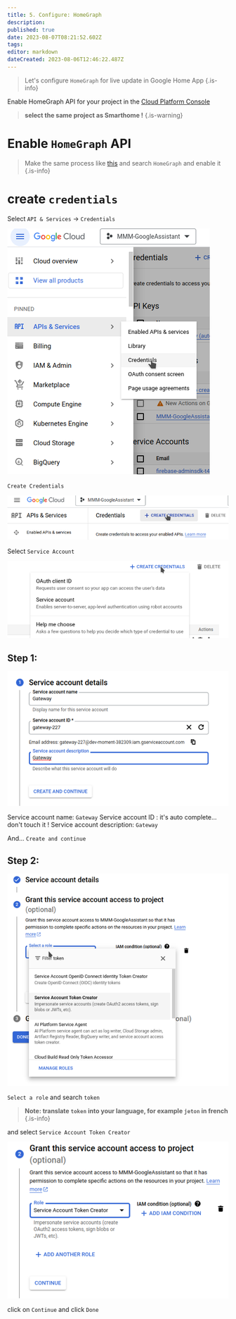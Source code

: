 ```yaml
---
title: 5. Configure: HomeGraph
description: 
published: true
date: 2023-08-07T08:21:52.602Z
tags: 
editor: markdown
dateCreated: 2023-08-06T12:46:22.487Z
---
```


> Let's configure `HomeGraph` for live update in Google Home App
{.is-info}


Enable HomeGraph API for your project in the [Cloud Platform Console](https://console.cloud.google.com/)

> **select the same project as Smarthome !**
{.is-warning}


# Enable `HomeGraph` API
> Make the same process like [this](/MMM-GoogleAssistant/SetupCredentials#prepare-project-with-api)
> and search `HomeGraph` and enable it 
{.is-info}


# create `credentials`

Select `API & Services` -> `Credentials`

![credentials1.png](/resources/smarthome/credentials1.png)

`Create Credentials`

![credentials2.png](/resources/smarthome/credentials2.png)

Select `Service Account`

![serviceaccount.png](/resources/smarthome/serviceaccount.png)

## Step 1:

![serviceaccount1.png](/resources/smarthome/serviceaccount1.png)

Service account name: `Gateway`
Service account ID : it's auto complete... don't touch it !
Service account description: `Gateway` 

And... `Create and continue`

## Step 2:

![serviceaccount2.png](/resources/smarthome/serviceaccount2.png)

`Select a role` and search `token`
> **Note: translate `token` into your language, for example `jeton` in french**
{.is-info}

and select `Service Account Token Creator`

![serviceaccount3.png](/resources/smarthome/serviceaccount3.png)

click on `Continue` and click `Done`